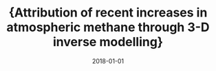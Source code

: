---
title: "{Attribution of recent increases in atmospheric methane through 3-D inverse modelling}"
collection: publications
permalink: /publication/2018-01-01-McNorton2018
date: 2018-01-01
venue: 'Atmospheric Chemistry and Physics'
paperurl: 'https://doi.org/10.5194/acp-18-18149-2018'
citation: 'McNorton et al., <b>{Attribution of recent increases in atmospheric methane through 3-D inverse modelling}</b>, Atmospheric Chemistry and Physics, 2018-01-01, 10.5194/acp-18-18149-2018'
---